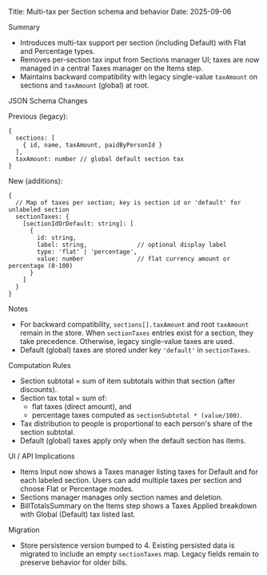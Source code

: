 Title: Multi-tax per Section schema and behavior
Date: 2025-09-06

Summary
- Introduces multi-tax support per section (including Default) with Flat and Percentage types.
- Removes per-section tax input from Sections manager UI; taxes are now managed in a central Taxes manager on the Items step.
- Maintains backward compatibility with legacy single-value `taxAmount` on sections and `taxAmount` (global) at root.

JSON Schema Changes

Previous (legacy):
```
{
  sections: [
    { id, name, taxAmount, paidByPersonId }
  ],
  taxAmount: number // global default section tax
}
```

New (additions):
```
{
  // Map of taxes per section; key is section id or 'default' for unlabeled section
  sectionTaxes: {
    [sectionIdOrDefault: string]: [
      {
        id: string,
        label: string,              // optional display label
        type: 'flat' | 'percentage',
        value: number               // flat currency amount or percentage (0-100)
      }
    ]
  }
}
```

Notes
- For backward compatibility, `sections[].taxAmount` and root `taxAmount` remain in the store. When `sectionTaxes` entries exist for a section, they take precedence. Otherwise, legacy single-value taxes are used.
- Default (global) taxes are stored under key `'default'` in `sectionTaxes`.

Computation Rules
- Section subtotal = sum of item subtotals within that section (after discounts).
- Section tax total = sum of:
  - flat taxes (direct amount), and
  - percentage taxes computed as `sectionSubtotal * (value/100)`.
- Tax distribution to people is proportional to each person's share of the section subtotal.
- Default (global) taxes apply only when the default section has items.

UI / API Implications
- Items Input now shows a Taxes manager listing taxes for Default and for each labeled section. Users can add multiple taxes per section and choose Flat or Percentage modes.
- Sections manager manages only section names and deletion.
- BillTotalsSummary on the Items step shows a Taxes Applied breakdown with Global (Default) tax listed last.

Migration
- Store persistence version bumped to 4. Existing persisted data is migrated to include an empty `sectionTaxes` map. Legacy fields remain to preserve behavior for older bills.

